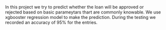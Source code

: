 In this project we try to predict whether the loan will be approved or rejected based on basic parameytars thart are commonly knowable.
We use xgbooster regression model to make the prediction.
During the testing we recorded an accuracy of 95% for the entries.
